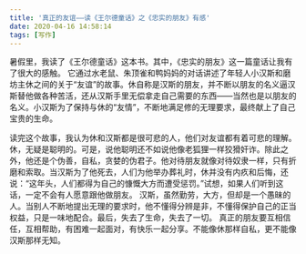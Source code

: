 ```yaml
---
title: '真正的友谊——读《王尔德童话》之《忠实的朋友》有感'
date: 2020-04-16 14:58:14
tags: [写作]
---
```



暑假里，我读了《王尔德童话》这本书。其中，《忠实的朋友》这一篇童话让我有了很大的感触。
它通过水老鼠、朱顶雀和鸭妈妈的对话讲述了年轻人小汉斯和磨坊主休之间的关于“友谊”的故事。休自称是汉斯的朋友，并不断以朋友的名义逼汉斯替他做各种苦活，还从汉斯手里无偿拿走自己需要的东西——当然也是以朋友的名义。小汉斯为了保持与休的“友情”，不断地满足修的无理要求，最终献上了自己宝贵的生命。

<!-- more -->
读完这个故事，我认为休和汉斯都是很可悲的人，他们对友谊都有着可悲的理解。
休，无疑是聪明的。可是，说他聪明还不如说他像老狐狸一样狡猾奸诈。除此之外，他还是个伪善，自私，贪婪的伪君子。他对待朋友就像对待奴隶一样，只有折磨和索取。当汉斯为了他死去，人们为他举办葬礼时，休并没有内疚和后悔，还说：“这年头，人们都得为自己的慷慨大方而遭受惩罚。”试想，如果人们听到这话，一定不会有人愿意跟他做朋友。
汉斯，虽然勤劳，大方，但却是一个愚昧的人。当别人不断地提出无理的要求时，他不懂得分辨是非，不懂得保护自己的正当权益，只是一味地配合。最后，失去了生命，失去了一切。
真正的朋友要互相信任，互相帮助，有困难一起面对，有快乐一起分享。不能像休那样自私，更不能像汉斯那样无知。
